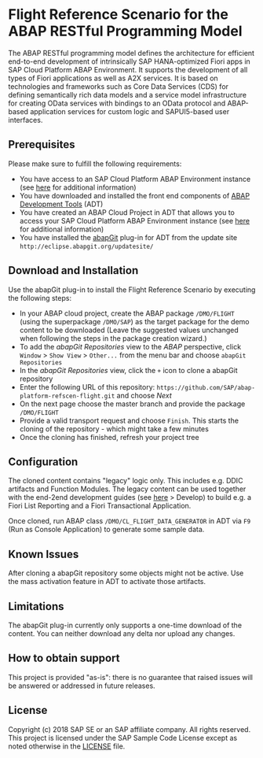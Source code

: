 # Flight Reference Scenario for the ABAP RESTful Programming Model
The ABAP RESTful programming model defines the architecture for efficient end-to-end development of intrinsically SAP HANA-optimized Fiori apps in SAP Cloud Platform ABAP Environment. It supports the development of all types of Fiori applications as well as A2X services. It is based on technologies and frameworks such as Core Data Services (CDS) for defining semantically rich data models and a service model infrastructure for creating OData services with bindings to an OData protocol and ABAP-based application services for custom logic and SAPUI5-based user interfaces.

## Prerequisites
Please make sure to fulfill the following requirements:
* You have access to an SAP Cloud Platform ABAP Environment instance (see [here](https://blogs.sap.com/2018/09/04/sap-cloud-platform-abap-environment) for additional information)
* You have downloaded and installed the front end components of [ABAP Development Tools](https://tools.hana.ondemand.com/#abap) (ADT)
* You have created an ABAP Cloud Project in ADT that allows you to access your SAP Cloud Platform ABAP Environment instance (see [here](https://help.sap.com/viewer/5371047f1273405bb46725a417f95433/Cloud/en-US/99cc54393e4c4e77a5b7f05567d4d14c.html) for additional information)
* You have installed the [abapGit](https://github.com/abapGit/eclipse.abapgit.org) plug-in for ADT from the update site `http://eclipse.abapgit.org/updatesite/`

## Download and Installation
Use the abapGit plug-in to install the Flight Reference Scenario by executing the following steps:
* In your ABAP cloud project, create the ABAP package `/DMO/FLIGHT` (using the superpackage `/DMO/SAP`) as the target package for the demo content to be downloaded (Leave the suggested values unchanged when following the steps in the package creation wizard.)
* To add the <em>abapGit Repositories</em> view to the <em>ABAP</em> perspective, click `Window` > `Show View` > `Other...` from the menu bar and choose `abapGit Repositories`
* In the <em>abapGit Repositories</em> view, click the `+` icon to clone a abapGit repository
* Enter the following URL of this repository: `https://github.com/SAP/abap-platform-refscen-flight.git` and choose <em>Next</em>
* On the next page choose the master branch and provide the package `/DMO/FLIGHT`
* Provide a valid transport request and choose `Finish`. This starts the cloning of the repository - which might take a few minutes
* Once the cloning has finished, refresh your project tree

## Configuration
The cloned content contains "legacy" logic only. This includes e.g. DDIC artifacts and Function Modules. The legacy content can be used together with the end-2end development guides (see [here](https://help.sap.com/viewer/c0d02c4330c34b3abca88bdd57eaccfc/Cloud/en-US/3b77569ca8ee4226bdab4fcebd6f6ea6.html) > Develop) to build e.g. a Fiori List Reporting and a Fiori Transactional Application.

Once cloned, run ABAP class `/DMO/CL_FLIGHT_DATA_GENERATOR` in ADT via `F9` (Run as Console Application) to generate some sample data.

## Known Issues
After cloning a abapGit repository some objects might not be active. Use the mass activation feature in ADT to activate those artifacts.  

## Limitations
The abapGit plug-in currently only supports a one-time download of the content. You can neither download any delta nor upload any changes.

## How to obtain support
This project is provided "as-is": there is no guarantee that raised issues will be answered or addressed in future releases.

## License
Copyright (c) 2018 SAP SE or an SAP affiliate company. All rights reserved.
This project is licensed under the SAP Sample Code License except as noted otherwise in the [LICENSE](LICENSE) file.
